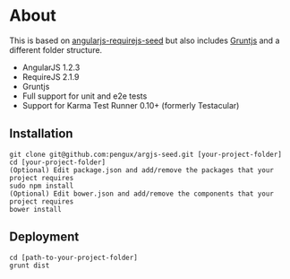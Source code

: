 # About

This is based on [angularjs-requirejs-seed](https://github.com/maxdow/angularjs-requirejs-seed) but also includes [Gruntjs](http://gruntjs.com/) and a different folder structure.

* AngularJS 1.2.3
* RequireJS 2.1.9
* Gruntjs
* Full support for unit and e2e tests
* Support for Karma Test Runner 0.10+ (formerly Testacular)

## Installation

	git clone git@github.com:pengux/argjs-seed.git [your-project-folder]
	cd [your-project-folder]
	(Optional) Edit package.json and add/remove the packages that your project requires
	sudo npm install
	(Optional) Edit bower.json and add/remove the components that your project requires
	bower install

## Deployment

	cd [path-to-your-project-folder]
	grunt dist

